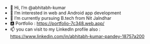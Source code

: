 - 👋 Hi, I’m @abhitabh-kumar
- 👀 I’m interested in web and Android app development 
- 🌱 I’m currently pursuing B.tech from Nit Jalndhar
- 🅰️ Portfolio : https://portfolio-7c348.web.app/
- 📫 you can visit to my LinkedIn profile also : https://www.linkedin.com/in/abhitabh-kumar-pandey-18757a200
<!---
abhitabh-kumar/abhitabh-kumar is a ✨ special ✨ repository because its `README.md` (this file) appears on your GitHub profile.
You can click the Preview link to take a look at your changes.
--->
